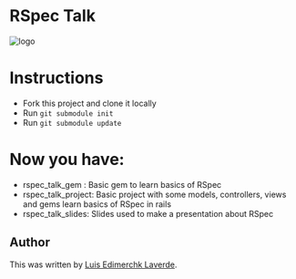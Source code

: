 # RSpec Talk

![logo](http://www.poderpda.com/wp-content/uploads/2012/03/jony-ive-10-20-09.jpg)


# Instructions

* Fork this project and clone it locally
* Run `git submodule init`
* Run `git submodule update`

# Now you have:

* rspec_talk_gem : Basic gem to learn basics of RSpec
* rspec_talk_project: Basic project with some models, controllers, views and gems learn basics of RSpec in rails
* rspec_talk_slides: Slides used to make a presentation about RSpec

## Author
This was written by [Luis Edimerchk Laverde](http://twitter.com/edymerchk).